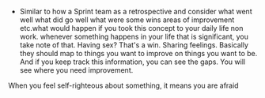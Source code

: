 
- Similar to how a Sprint team as a retrospective and consider what went well what did go well what were some wins areas of improvement etc.what would happen if you took this concept to your daily life non work. whenever something happens in your life that is significant, you take note of that. Having sex? That's a win. Sharing feelings. Basically they should map to things you want to improve on things you want to be. And if you keep track this information, you can see the gaps. You will see where you need improvement.

When you feel self-righteous about something, it means you are afraid
